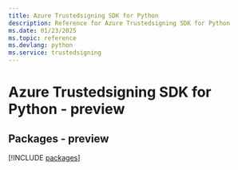 ```yaml
---
title: Azure Trustedsigning SDK for Python
description: Reference for Azure Trustedsigning SDK for Python
ms.date: 01/23/2025
ms.topic: reference
ms.devlang: python
ms.service: trustedsigning
---
```

# Azure Trustedsigning SDK for Python - preview
## Packages - preview
[!INCLUDE [packages](trustedsigning-index.md)]